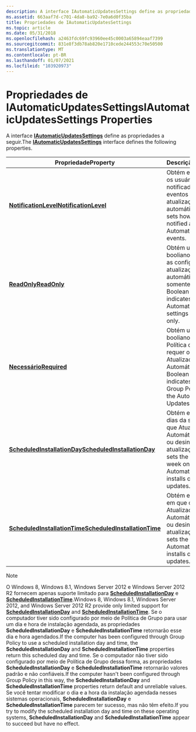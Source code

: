 ```yaml
---
description: A interface IAutomaticUpdatesSettings define as propriedades a seguir.
ms.assetid: 663aaf7d-c701-4da8-ba92-7e0a6d0f35ba
title: Propriedades de IAutomaticUpdatesSettings
ms.topic: article
ms.date: 05/31/2018
ms.openlocfilehash: a2463fdc69fc93960ee45c0003a65894eaaf7399
ms.sourcegitcommit: 831e8f3db78ab820e1710cede244553c70e50500
ms.translationtype: MT
ms.contentlocale: pt-BR
ms.lasthandoff: 01/07/2021
ms.locfileid: "103920973"
---
```

# <a name="iautomaticupdatessettings-properties"></a><span data-ttu-id="53322-103">Propriedades de IAutomaticUpdatesSettings</span><span class="sxs-lookup"><span data-stu-id="53322-103">IAutomaticUpdatesSettings Properties</span></span>

<span data-ttu-id="53322-104">A interface [**IAutomaticUpdatesSettings**](/windows/desktop/api/Wuapi/nn-wuapi-iautomaticupdatessettings) define as propriedades a seguir.</span><span class="sxs-lookup"><span data-stu-id="53322-104">The [**IAutomaticUpdatesSettings**](/windows/desktop/api/Wuapi/nn-wuapi-iautomaticupdatessettings) interface defines the following properties.</span></span>



| <span data-ttu-id="53322-105">Propriedade</span><span class="sxs-lookup"><span data-stu-id="53322-105">Property</span></span>                                                                                 | <span data-ttu-id="53322-106">Descrição</span><span class="sxs-lookup"><span data-stu-id="53322-106">Description</span></span>                                                                                      |
|------------------------------------------------------------------------------------------|--------------------------------------------------------------------------------------------------|
| [<span data-ttu-id="53322-107">**NotificationLevel**</span><span class="sxs-lookup"><span data-stu-id="53322-107">**NotificationLevel**</span></span>](/windows/desktop/api/Wuapi/nf-wuapi-iautomaticupdatessettings-get_notificationlevel)                 | <span data-ttu-id="53322-108">Obtém e define como os usuários são notificados sobre eventos de atualização automática.</span><span class="sxs-lookup"><span data-stu-id="53322-108">Gets and sets how users are notified about Automatic Update events.</span></span>                              |
| [<span data-ttu-id="53322-109">**ReadOnly**</span><span class="sxs-lookup"><span data-stu-id="53322-109">**ReadOnly**</span></span>](/windows/desktop/api/Wuapi/nf-wuapi-iautomaticupdatessettings-get_readonly)                                   | <span data-ttu-id="53322-110">Obtém um valor booliano que indica se as configurações de atualização automática são somente leitura.</span><span class="sxs-lookup"><span data-stu-id="53322-110">Gets a Boolean value that indicates whether the Automatic Update settings are read-only.</span></span>         |
| [<span data-ttu-id="53322-111">**Necessário**</span><span class="sxs-lookup"><span data-stu-id="53322-111">**Required**</span></span>](/windows/desktop/api/Wuapi/nf-wuapi-iautomaticupdatessettings-get_required)                                   | <span data-ttu-id="53322-112">Obtém um valor booliano que indica se Política de Grupo requer o serviço Atualizações Automáticas.</span><span class="sxs-lookup"><span data-stu-id="53322-112">Gets a Boolean value that indicates whether Group Policy requires the Automatic Updates service.</span></span> |
| [<span data-ttu-id="53322-113">**ScheduledInstallationDay**</span><span class="sxs-lookup"><span data-stu-id="53322-113">**ScheduledInstallationDay**</span></span>](/windows/desktop/api/Wuapi/nf-wuapi-iautomaticupdatessettings-get_scheduledinstallationday)   | <span data-ttu-id="53322-114">Obtém e define os dias da semana em que Atualizações Automáticas instala ou desinstala atualizações.</span><span class="sxs-lookup"><span data-stu-id="53322-114">Gets and sets the days of the week on which Automatic Updates installs or uninstalls updates.</span></span>    |
| [<span data-ttu-id="53322-115">**ScheduledInstallationTime**</span><span class="sxs-lookup"><span data-stu-id="53322-115">**ScheduledInstallationTime**</span></span>](/windows/desktop/api/Wuapi/nf-wuapi-iautomaticupdatessettings-get_scheduledinstallationtime) | <span data-ttu-id="53322-116">Obtém e define a hora em que o Atualizações Automáticas instala ou desinstala atualizações.</span><span class="sxs-lookup"><span data-stu-id="53322-116">Gets and sets the time at which Automatic Updates installs or uninstalls updates.</span></span>                |



 

> [!Note]  
> <span data-ttu-id="53322-117">O Windows 8, Windows 8.1, Windows Server 2012 e Windows Server 2012 R2 fornecem apenas suporte limitado para [**ScheduledInstallationDay**](/windows/desktop/api/Wuapi/nf-wuapi-iautomaticupdatessettings-get_scheduledinstallationday) e [**ScheduledInstallationTime**](/windows/desktop/api/Wuapi/nf-wuapi-iautomaticupdatessettings-get_scheduledinstallationtime).</span><span class="sxs-lookup"><span data-stu-id="53322-117">Windows 8, Windows 8.1, Windows Server 2012, and Windows Server 2012 R2 provide only limited support for [**ScheduledInstallationDay**](/windows/desktop/api/Wuapi/nf-wuapi-iautomaticupdatessettings-get_scheduledinstallationday) and [**ScheduledInstallationTime**](/windows/desktop/api/Wuapi/nf-wuapi-iautomaticupdatessettings-get_scheduledinstallationtime).</span></span> <span data-ttu-id="53322-118">Se o computador tiver sido configurado por meio de Política de Grupo para usar um dia e hora de instalação agendada, as propriedades **ScheduledInstallationDay** e **ScheduledInstallationTime** retornarão esse dia e hora agendados.</span><span class="sxs-lookup"><span data-stu-id="53322-118">If the computer has been configured through Group Policy to use a scheduled installation day and time, the **ScheduledInstallationDay** and **ScheduledInstallationTime** properties return this scheduled day and time.</span></span> <span data-ttu-id="53322-119">Se o computador não tiver sido configurado por meio de Política de Grupo dessa forma, as propriedades **ScheduledInstallationDay** e **ScheduledInstallationTime** retornarão valores padrão e não confiáveis.</span><span class="sxs-lookup"><span data-stu-id="53322-119">If the computer hasn't been configured through Group Policy in this way, the **ScheduledInstallationDay** and **ScheduledInstallationTime** properties return default and unreliable values.</span></span> <span data-ttu-id="53322-120">Se você tentar modificar o dia e a hora da instalação agendada nesses sistemas operacionais, **ScheduledInstallationDay** e **ScheduledInstallationTime** parecem ter sucesso, mas não têm efeito.</span><span class="sxs-lookup"><span data-stu-id="53322-120">If you try to modify the scheduled installation day and time on these operating systems, **ScheduledInstallationDay** and **ScheduledInstallationTime** appear to succeed but have no effect.</span></span>

 

 

 



